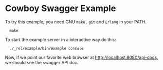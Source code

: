 # Cowboy Swagger Example

To try this example, you need GNU `make` , `git` and `Erlang` in your PATH.

```
  make
```

To start the example server in a interactive way do this:
```
  ./_rel/example/bin/example console
```

Now, if we point our favorite web browser at [http://localhost:8080/api-docs](http://localhost:8080/api-docs),
we should see the swagger API doc.
